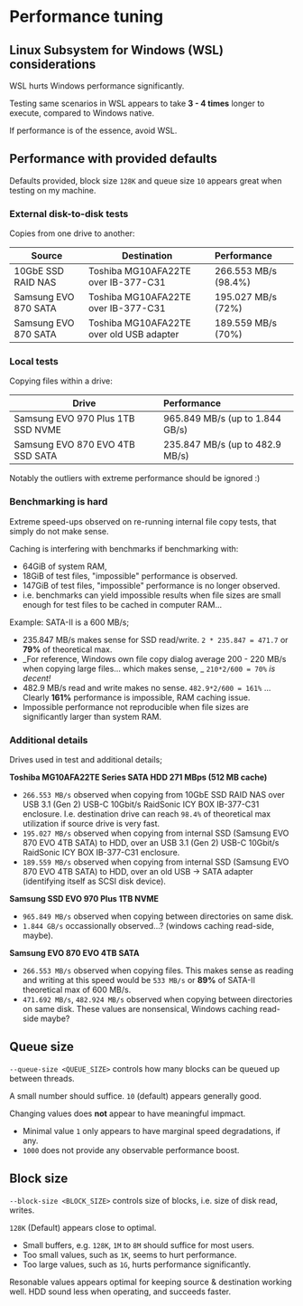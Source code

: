 # Performance tuning

## Linux Subsystem for Windows (WSL) considerations

WSL hurts Windows performance significantly.

Testing same scenarios in WSL appears to take **3 - 4 times**
longer to execute, compared to Windows native.

If performance is of the essence, avoid WSL.

## Performance with provided defaults

Defaults provided, block size `128K` and queue size `10` appears
great when testing on my machine.

### External disk-to-disk tests

Copies from one drive to another:

| Source               | Destination                              | Performance          |
| -------------------- | ---------------------------------------- | :------------------- |
| 10GbE SSD RAID NAS   | Toshiba MG10AFA22TE over IB-377-C31      | 266.553 MB/s (98.4%) |
| Samsung EVO 870 SATA | Toshiba MG10AFA22TE over IB-377-C31      | 195.027 MB/s (72%)   |
| Samsung EVO 870 SATA | Toshiba MG10AFA22TE over old USB adapter | 189.559 MB/s (70%)   |

### Local tests

Copying files within a drive:

| Drive                             | Performance                     |
| --------------------------------- | :------------------------------ |
| Samsung EVO 970 Plus 1TB SSD NVME | 965.849 MB/s (up to 1.844 GB/s) |
| Samsung EVO 870 EVO 4TB SSD SATA  | 235.847 MB/s (up to 482.9 MB/s) |

Notably the outliers with extreme performance should be ignored :)

### Benchmarking is hard

Extreme speed-ups observed on re-running internal file copy tests,
that simply do not make sense.

Caching is interfering with benchmarks if benchmarking with:
* 64GiB of system RAM,
* 18GiB of test files,
  "impossible" performance is observed.
* 147GiB of test files,
  "impossible" performance is no longer observed.
* i.e. benchmarks can yield impossible results when file sizes are
  small enough for test files to be cached in computer RAM...

Example: SATA-II is a 600 MB/s;
* 235.847 MB/s makes sense for SSD read/write.
  `2 * 235.847 = 471.7` or **79%** of theoretical max.
* _For reference, Windows own file copy dialog average 200 - 220 MB/s
  when copying large files...  which makes sense, _
  `210*2/600 = 70%` _is decent!_
* 482.9 MB/s read and write makes no sense.
  `482.9*2/600 = 161%` ...
  Clearly **161%** performance is impossible,
  RAM caching issue.
* Impossible performance not reproducible when file sizes are
  significantly larger than system RAM.

### Additional details

Drives used in test and additional details;

**Toshiba MG10AFA22TE Series SATA HDD 271 MBps (512 MB cache)**
* `266.553 MB/s` observed when copying from 10GbE SSD RAID NAS
  over USB 3.1 (Gen 2) USB-C 10Gbit/s RaidSonic
  ICY BOX IB-377-C31 enclosure.
  I.e. destination drive can reach `98.4%` of theoretical max
  utilization if source drive is very fast.
* `195.027 MB/s` observed when copying from internal SSD
  (Samsung EVO 870 EVO 4TB SATA) to HDD,
  over an USB 3.1 (Gen 2) USB-C 10Gbit/s RaidSonic
  ICY BOX IB-377-C31 enclosure.
* `189.559 MB/s` observed when copying from internal SSD
  (Samsung EVO 870 EVO 4TB SATA) to HDD,
  over an old USB -> SATA adapter
  (identifying itself as SCSI disk device).

**Samsung SSD EVO 970 Plus 1TB NVME**
* `965.849 MB/s` observed when copying between directories on same disk.
* `1.844 GB/s` occassionally observed...? (windows caching read-side, maybe).

**Samsung EVO 870 EVO 4TB SATA**
* `266.553 MB/s` observed when copying files.
  This makes sense as reading and writing at this speed would be `533 MB/s`
  or **89%** of SATA-II theoretical max of 600 MB/s.
* `471.692 MB/s`, `482.924 MB/s`
  observed when copying between directories on same disk.
  These values are nonsensical, Windows caching read-side maybe?

## Queue size

`--queue-size <QUEUE_SIZE>` controls how many blocks
can be queued up between threads.

A small number should suffice.
`10` (default) appears generally good.

Changing values does **not** appear to have meaningful impmact.
* Minimal value `1` only appears to have marginal speed degradations,
  if any.
* `1000` does not provide any observable performance boost.

## Block size

`--block-size <BLOCK_SIZE>` controls size of blocks, i.e. size of
disk read, writes.

`128K` (Default) appears close to optimal.

* Small buffers, e.g. `128K`, `1M` to `8M` should suffice for most users.
* Too small values, such as `1K`, seems to hurt performance.
* Too large values, such as `1G`, hurts performance significantly.

Resonable values appears optimal for keeping source & destination
working well. HDD sound less when operating, and succeeds faster.
